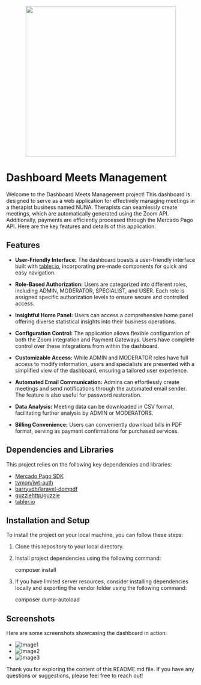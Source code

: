 <p align="center">
  <a href="https://www.nuna.com.pe" target="_blank">
    <img src="https://www.nuna.com.pe/server/public/LogoPink.jpeg" width="400">
  </a>
</p>

# Dashboard Meets Management

Welcome to the Dashboard Meets Management project! This dashboard is designed to serve as a web application for effectively managing meetings in a therapist business named NUNA. Therapists can seamlessly create meetings, which are automatically generated using the Zoom API. Additionally, payments are efficiently processed through the Mercado Pago API. Here are the key features and details of this application:

## Features

- **User-Friendly Interface:** The dashboard boasts a user-friendly interface built with [tabler.io](https://tabler.io/docs/getting-started/download), incorporating pre-made components for quick and easy navigation.

- **Role-Based Authorization:** Users are categorized into different roles, including ADMIN, MODERATOR, SPECIALIST, and USER. Each role is assigned specific authorization levels to ensure secure and controlled access.

- **Insightful Home Panel:** Users can access a comprehensive home panel offering diverse statistical insights into their business operations.

- **Configuration Control:** The application allows flexible configuration of both the Zoom integration and Payment Gateways. Users have complete control over these integrations from within the dashboard.

- **Customizable Access:** While ADMIN and MODERATOR roles have full access to modify information, users and specialists are presented with a simplified view of the dashboard, ensuring a tailored user experience.

- **Automated Email Communication:** Admins can effortlessly create meetings and send notifications through the automated email sender. The feature is also useful for password restoration.

- **Data Analysis:** Meeting data can be downloaded in CSV format, facilitating further analysis by ADMIN or MODERATORS.

- **Billing Convenience:** Users can conveniently download bills in PDF format, serving as payment confirmations for purchased services.

## Dependencies and Libraries

This project relies on the following key dependencies and libraries:

- [Mercado Pago SDK](https://github.com/mercadopago/sdk-php)
- [tymon/jwt-auth](https://github.com/tymondesigns/jwt-auth)
- [barryvdh/laravel-dompdf](https://github.com/barryvdh/laravel-dompdf)
- [guzzlehttp/guzzle](https://packagist.org/packages/guzzlehttp/guzzle)
- [tabler.io](https://tabler.io/docs/getting-started/download)

## Installation and Setup

To install the project on your local machine, you can follow these steps:

1. Clone this repository to your local directory.
2. Install project dependencies using the following command:

	composer install


3. If you have limited server resources, consider installing dependencies locally and exporting the vendor folder using the following command:

	composer dump-autoload



## Screenshots

Here are some screenshots showcasing the dashboard in action:

- ![Image1](https://github.com/[username]/[reponame]/blob/[branch]/image.jpg?raw=true)
- ![Image2](https://github.com/[username]/[reponame]/blob/[branch]/image.jpg?raw=true)
- ![Image3](https://github.com/[username]/[reponame]/blob/[branch]/image.jpg?raw=true)

Thank you for exploring the content of this README.md file. If you have any questions or suggestions, please feel free to reach out!
